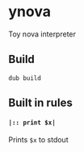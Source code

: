 # ynova
Toy nova interpreter

## Build
```
dub build
```

## Built in rules
#### `|:: print $x|`
Prints `$x` to stdout
